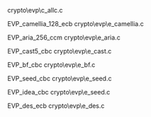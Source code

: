 crypto\evp\c_allc.c

EVP_camellia_128_ecb
crypto\evp\e_camellia.c

EVP_aria_256_ccm
crypto\evp\e_aria.c

EVP_cast5_cbc
crypto\evp\e_cast.c

EVP_bf_cbc
crypto\evp\e_bf.c

EVP_seed_cbc
crypto\evp\e_seed.c

EVP_idea_cbc
crypto\evp\e_seed.c

EVP_des_ecb
crypto\evp\e_des.c
